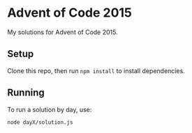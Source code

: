 # Advent of Code 2015

My solutions for Advent of Code 2015.

## Setup

Clone this repo, then run `npm install` to install dependencies.

## Running

To run a solution by day, use:
```
node dayX/solution.js
````
